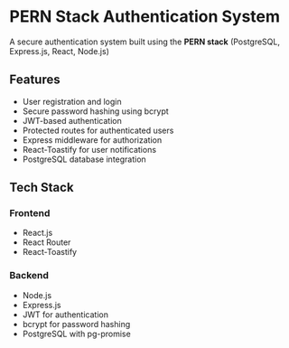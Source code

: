 # PERN Stack Authentication System

A secure authentication system built using the **PERN stack** (PostgreSQL, Express.js, React, Node.js)

## Features
- User registration and login
- Secure password hashing using bcrypt
- JWT-based authentication
- Protected routes for authenticated users
- Express middleware for authorization
- React-Toastify for user notifications
- PostgreSQL database integration

## Tech Stack
### Frontend
- React.js
- React Router
- React-Toastify

### Backend
- Node.js
- Express.js
- JWT for authentication
- bcrypt for password hashing
- PostgreSQL with pg-promise